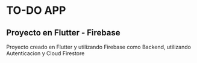 # TO-DO APP
## Proyecto en Flutter - Firebase

Proyecto creado en Flutter y utilizando Firebase como Backend, utilizando Autenticacion y Cloud Firestore

